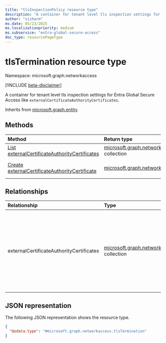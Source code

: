 ```yaml
---
title: "tlsInspectionPolicy resource type"
description: "A container for tenant level tls inspection settings for Entra Global Secure Access."
author: "sisharm"
ms.date: 05/23/2025
ms.localizationpriority: medium
ms.subservice: "entra-global-secure-access"
doc_type: resourcePageType
---
```


# tlsTermination resource type

Namespace: microsoft.graph.networkaccess

[!INCLUDE [beta-disclaimer](../../includes/beta-disclaimer.md)]

A container for tenant level tls inspection settings for Entra Global Secure Access like `externalCertificateAuthorityCertificates`.


Inherits from [microsoft.graph.entity](../resources/entity.md).


## Methods
|Method|Return type|Description|
|:---|:---|:---|
|[List externalCertificateAuthorityCertificates](../api/networkaccess-tlstermination-list-externalcertificateauthoritycertificates.md)|[microsoft.graph.networkaccess.externalCertificateAuthorityCertificate](../resources/networkaccess-externalcertificateauthoritycertificate.md) collection|Get a list of the externalCertificateAuthorityCertificates.|
|[Create externalCertificateAuthorityCertificate](../api/networkaccess-tlstermination-post-externalcertificateauthoritycertificates.md)|[microsoft.graph.networkaccess.externalCertificateAuthorityCertificate](../resources/networkaccess-externalcertificateauthoritycertificate.md)|Create a new externalCertificateAuthorityCertificate object.|

## Relationships
|Relationship|Type|Description|
|:---|:---|:---|
|externalCertificateAuthorityCertificates|[microsoft.graph.networkaccess.externalCertificateAuthorityCertificate](../resources/networkaccess-externalcertificateauthoritycertificate.md) collection|List of customer's Certificate Authority (CA) certificates used for TLS inspection in Entra Global Secure Access|

## JSON representation
The following JSON representation shows the resource type.
<!-- {
  "blockType": "resource",
  "keyProperty": "id",
  "@odata.type": "microsoft.graph.networkaccess.tlsTermination",
  "baseType": "microsoft.graph.entity",
  "openType": false
}
-->
``` json
{
  "@odata.type": "#microsoft.graph.networkaccess.tlsTermination"
}
```

